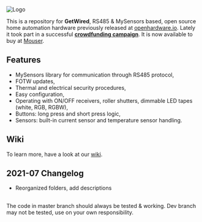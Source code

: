 ![Logo](https://github.com/feanor-anglin/GetWired-Project/blob/master/Images/GetWired_small.png)

This is a repository for **GetWired**, RS485 & MySensors based, open source home automation hardware previously released at [openhardware.io](https://www.openhardware.io/user/2098#view=projects). Lately it took part in a successful **[crowdfunding campaign](https://www.crowdsupply.com/domatic/getwired)**. It is now available to buy at [Mouser](https://www2.mouser.com/Search/Refine?Keyword=getwired).

## Features
- MySensors library for communication through RS485 protocol,
- FOTW updates,
- Thermal and electrical security procedures,
- Easy configuration,
- Operating with ON/OFF receivers, roller shutters, dimmable LED tapes (white, RGB, RGBW),
- Buttons: long press and short press logic,
- Sensors: built-in current sensor and temperature sensor handling.

## Wiki
To learn more, have a look at our [wiki](https://github.com/feanor-anglin/GetWired-Project/wiki).

## 2021-07 Changelog
- Reorganized folders, add descriptions

##
The code in master branch should always be tested & working. Dev branch may not be tested, use on your own responsibility.
